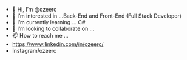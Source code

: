 - 👋 Hi, I’m @ozeerc
- 👀 I’m interested in ...Back-End and Front-End (Full Stack Developer)
- 🌱 I’m currently learning ... C# 
- 💞️ I’m looking to collaborate on ...
- 📫 How to reach me ...
- https://www.linkedin.com/in/ozeerc/
- Instagram/ozeerc

<!---
ozeerc/ozeerc is a ✨ special ✨ repository because its `README.md` (this file) appears on your GitHub profile.
You can click the Preview link to take a look at your changes.
--->
